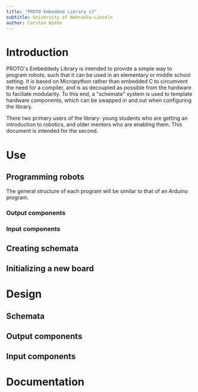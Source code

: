```yaml
---
title: "PROTO Embedded Library v2"
subtitle: University of Nebraska-Lincoln
author: Carston Wiebe
---
```


# Introduction

PROTO's Embeddedy Library is intended to provide a simple way to program
robots, such that it can be used in an elementary or middle school setting.  It
is based on Micropython rather than embedded C to circumvent the need for a
compiler, and is as decoupled as possible from the hardware to faciliate
modularity.  To this end, a "schemata" system is used to template hardware
components, which can be swapped in and out when configuring the library.

There two primary users of the library:  young students who are getting an
introduction to robotics, and older mentors who are enabling them.  This
document is intended for the second.

# Use

## Programming robots

The general structure of each program will be similar to that of an Arduino
program.

### Output components

### Input components

## Creating schemata

## Initializing a new board

# Design

## Schemata

## Output components

## Input components

# Documentation
